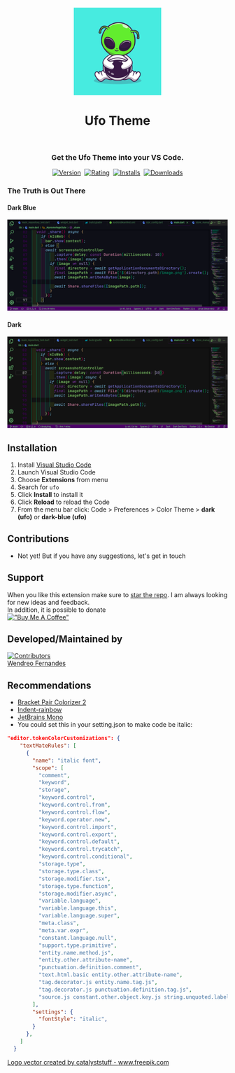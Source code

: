 <h1 align="center">
  <br>
    <img src="images/icon-4000x4000.jpg" alt="logo" width="200">
  <br><br>
  Ufo Theme
  <br>
  <br>
</h1>

<h3 align="center">Get the Ufo Theme into your VS Code.</h3>

  <div align="center">
  <a href="https://marketplace.visualstudio.com/items?itemName=wendreof.ufo"><img src="https://vsmarketplacebadge.apphb.com/version-short/wendreof.ufo.svg?style=for-the-badge&colorA=252526&colorB=8769b6&label=VERSION" alt="Version"></a>&nbsp;
    <a href="https://marketplace.visualstudio.com/items?itemName=wendreof.ufo"><img src="https://vsmarketplacebadge.apphb.com/rating-short/wendreof.ufo.svg?style=for-the-badge&colorA=252526&colorB=8769b6&label=Rating" alt="Rating"></a>&nbsp;
    <a href="https://marketplace.visualstudio.com/items?itemName=wendreof.ufo"><img src="https://vsmarketplacebadge.apphb.com/installs-short/wendreof.ufo.svg?style=for-the-badge&colorA=252526&colorB=8769b6&label=Installs" alt="Installs"></a>&nbsp;
    <a href="https://marketplace.visualstudio.com/items?itemName=wendreof.ufo"><img src="https://vsmarketplacebadge.apphb.com/downloads-short/wendreof.ufo.svg?style=for-the-badge&colorA=252526&colorB=8769b6&label=Downloads" alt="Downloads"></a>
</div>


### The Truth is Out There

#### Dark Blue
<img src="images/shot1.png" alt="screenshot theme 1">

#### Dark
<img src="images/shot2.png" alt="screenshot theme 2">

## Installation
1.  Install [Visual Studio Code](https://code.visualstudio.com/)
2.  Launch Visual Studio Code
3.  Choose **Extensions** from menu
4.  Search for `ufo`
5.  Click **Install** to install it
6.  Click **Reload** to reload the Code
7.  From the menu bar click: Code > Preferences > Color Theme > **dark (ufo)** or **dark-blue (ufo)**

## Contributions
* Not yet! But if you have any suggestions, let's get in touch

## Support
When you like this extension make sure to [star the repo](https://github.com/wendreof/ufo-theme/stargazers). I am always looking for new ideas and feedback.  
In addition, it is possible to donate <br/>
[!["Buy Me A Coffee"](https://www.buymeacoffee.com/assets/img/custom_images/orange_img.png)](https://www.buymeacoffee.com/wendreof)

## Developed/Maintained by
<a href="https://github.com/wendreof/">
    <img width="100px" src="https://github.com/wendreof.png" alt="Contributors" >
    <br>
Wendreo Fernandes
</a>

## Recommendations
* [Bracket Pair Colorizer 2](https://marketplace.visualstudio.com/items?itemName=CoenraadS.bracket-pair-colorizer-2)
* [Indent-rainbow](https://marketplace.visualstudio.com/items?itemName=oderwat.indent-rainbow)
* [JetBrains Mono](https://www.jetbrains.com/lp/mono/)
* You could set this in your setting.json to make code be italic:
```json
"editor.tokenColorCustomizations": {
    "textMateRules": [
      {
        "name": "italic font",
        "scope": [
          "comment",
          "keyword",
          "storage",
          "keyword.control",
          "keyword.control.from",
          "keyword.control.flow",
          "keyword.operator.new",
          "keyword.control.import",
          "keyword.control.export",
          "keyword.control.default",
          "keyword.control.trycatch",
          "keyword.control.conditional",
          "storage.type",
          "storage.type.class",
          "storage.modifier.tsx",
          "storage.type.function",
          "storage.modifier.async",
          "variable.language",
          "variable.language.this",
          "variable.language.super",
          "meta.class",
          "meta.var.expr",
          "constant.language.null",
          "support.type.primitive",
          "entity.name.method.js",
          "entity.other.attribute-name",
          "punctuation.definition.comment",
          "text.html.basic entity.other.attribute-name",
          "tag.decorator.js entity.name.tag.js",
          "tag.decorator.js punctuation.definition.tag.js",
          "source.js constant.other.object.key.js string.unquoted.label.js",
        ],
        "settings": {
          "fontStyle": "italic",
        }
      },
    ]
  }
```

<a href='https://www.freepik.com/vectors/logo'>Logo vector created by catalyststuff - www.freepik.com</a>
